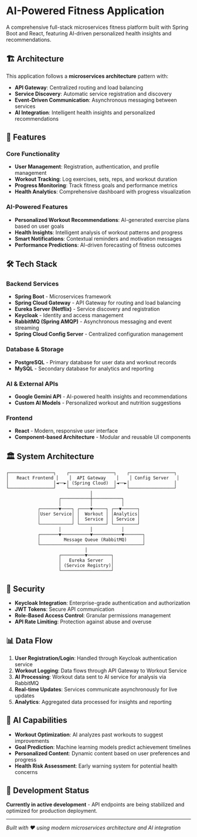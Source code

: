 # AI-Powered Fitness Application

A comprehensive full-stack microservices fitness platform built with Spring Boot and React, featuring AI-driven personalized health insights and recommendations.

## 🏗️ Architecture

This application follows a **microservices architecture** pattern with:
- **API Gateway**: Centralized routing and load balancing
- **Service Discovery**: Automatic service registration and discovery
- **Event-Driven Communication**: Asynchronous messaging between services
- **AI Integration**: Intelligent health insights and personalized recommendations

## 🚀 Features

### Core Functionality
- **User Management**: Registration, authentication, and profile management
- **Workout Tracking**: Log exercises, sets, reps, and workout duration
- **Progress Monitoring**: Track fitness goals and performance metrics
- **Health Analytics**: Comprehensive dashboard with progress visualization

### AI-Powered Features
- **Personalized Workout Recommendations**: AI-generated exercise plans based on user goals
- **Health Insights**: Intelligent analysis of workout patterns and progress
- **Smart Notifications**: Contextual reminders and motivation messages
- **Performance Predictions**: AI-driven forecasting of fitness outcomes

## 🛠️ Tech Stack

### Backend Services
- **Spring Boot** - Microservices framework
- **Spring Cloud Gateway** - API Gateway for routing and load balancing
- **Eureka Server (Netflix)** - Service discovery and registration
- **Keycloak** - Identity and access management
- **RabbitMQ (Spring AMQP)** - Asynchronous messaging and event streaming
- **Spring Cloud Config Server** - Centralized configuration management

### Database & Storage
- **PostgreSQL** - Primary database for user data and workout records
- **MySQL** - Secondary database for analytics and reporting

### AI & External APIs
- **Google Gemini API** - AI-powered health insights and recommendations
- **Custom AI Models** - Personalized workout and nutrition suggestions

### Frontend
- **React** - Modern, responsive user interface
- **Component-based Architecture** - Modular and reusable UI components

## 🏛️ System Architecture

```
┌─────────────────┐    ┌─────────────────┐    ┌─────────────────┐
│   React Frontend │    │  API Gateway    │    │ Config Server   │
│                 │◄──►│ (Spring Cloud)  │◄──►│                 │
└─────────────────┘    └─────────────────┘    └─────────────────┘
                                │
                    ┌───────────┼───────────┐
                    │           │           │
            ┌───────▼────┐ ┌────▼─────┐ ┌──▼──────┐
            │User Service│ │  Workout │ │Analytics│
            │            │ │  Service │ │ Service │
            └────────────┘ └──────────┘ └─────────┘
                    │           │           │
            ┌───────▼───────────▼───────────▼───────┐
            │         Message Queue (RabbitMQ)      │
            └───────────────────────────────────────┘
                              │
                    ┌─────────▼─────────┐
                    │   Eureka Server   │
                    │ (Service Registry)│
                    └───────────────────┘
```

## 🔐 Security

- **Keycloak Integration**: Enterprise-grade authentication and authorization
- **JWT Tokens**: Secure API communication
- **Role-Based Access Control**: Granular permissions management
- **API Rate Limiting**: Protection against abuse and overuse

## 📊 Data Flow

1. **User Registration/Login**: Handled through Keycloak authentication service
2. **Workout Logging**: Data flows through API Gateway to Workout Service
3. **AI Processing**: Workout data sent to AI service for analysis via RabbitMQ
4. **Real-time Updates**: Services communicate asynchronously for live updates
5. **Analytics**: Aggregated data processed for insights and reporting

## 🧠 AI Capabilities

- **Workout Optimization**: AI analyzes past workouts to suggest improvements
- **Goal Prediction**: Machine learning models predict achievement timelines
- **Personalized Content**: Dynamic content based on user preferences and progress
- **Health Risk Assessment**: Early warning system for potential health concerns

## 🔄 Development Status

**Currently in active development** - API endpoints are being stabilized and optimized for production deployment.

---

*Built with ❤️ using modern microservices architecture and AI integration*
